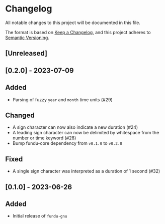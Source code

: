 <!-- spell-checker: ignore millis -->

<!--
 Copyright (c) 2023 Joining7943 <joining@posteo.de>

 This software is released under the MIT License.
 https://opensource.org/licenses/MIT
-->

<!--
Types of changes:
Added: for new features.
Changed: for changes in existing functionality.
Deprecated: for soon-to-be removed features.
Removed: for now removed features.
Fixed: for any bug fixes.
Security: in case of vulnerabilities.
-->

# Changelog

All notable changes to this project will be documented in this file.

The format is based on [Keep a Changelog](https://keepachangelog.com/en/1.0.0/),
and this project adheres to [Semantic Versioning](https://semver.org/spec/v2.0.0.html).

## [Unreleased]

## [0.2.0] - 2023-07-09

## Added

* Parsing of fuzzy `year` and `month` time units (#29)

## Changed

* A sign character can now also indicate a new duration (#24)
* A leading sign character can now be delimited by whitespace from the number or time keyword (#28)
* Bump fundu-core dependency from `v0.1.0` to `v0.2.0`

## Fixed

* A single sign character was interpreted as a duration of 1 second (#32)

## [0.1.0] - 2023-06-26

## Added

* Initial release of `fundu-gnu`
